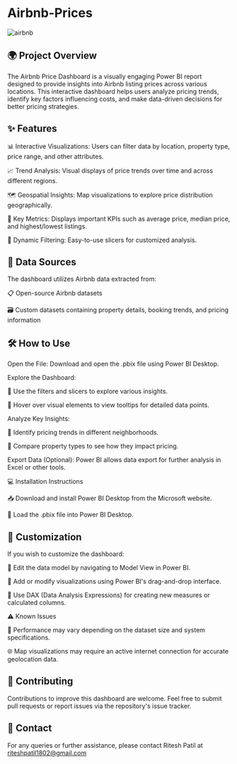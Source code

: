 #  Airbnb-Prices
![airbnb](https://github.com/user-attachments/assets/01398d66-ac84-4eef-868f-8dfc347694a8)
## 🌍 Project Overview


The Airbnb Price Dashboard is a visually engaging Power BI report designed to provide insights into Airbnb listing prices across various locations. This interactive dashboard helps users analyze pricing trends, identify key factors influencing costs, and make data-driven decisions for better pricing strategies.

## ✨ Features

📊 Interactive Visualizations: Users can filter data by location, property type, price range, and other attributes.

📈 Trend Analysis: Visual displays of price trends over time and across different regions.

🗺️ Geospatial Insights: Map visualizations to explore price distribution geographically.

📌 Key Metrics: Displays important KPIs such as average price, median price, and highest/lowest listings.

🎯 Dynamic Filtering: Easy-to-use slicers for customized analysis.

## 📂 Data Sources

The dashboard utilizes Airbnb data extracted from:

📋 Open-source Airbnb datasets

🗃️ Custom datasets containing property details, booking trends, and pricing information

## 🛠️ How to Use

Open the File: Download and open the .pbix file using Power BI Desktop.

Explore the Dashboard:

🔎 Use the filters and slicers to explore various insights.

💬 Hover over visual elements to view tooltips for detailed data points.

Analyze Key Insights:

📍 Identify pricing trends in different neighborhoods.

🏡 Compare property types to see how they impact pricing.

Export Data (Optional): Power BI allows data export for further analysis in Excel or other tools.

💻 Installation Instructions

📥 Download and install Power BI Desktop from the Microsoft website.

📂 Load the .pbix file into Power BI Desktop.

## 🎨 Customization

If you wish to customize the dashboard:

🧩 Edit the data model by navigating to Model View in Power BI.

🎯 Add or modify visualizations using Power BI's drag-and-drop interface.

🧮 Use DAX (Data Analysis Expressions) for creating new measures or calculated columns.

⚠️ Known Issues

🐢 Performance may vary depending on the dataset size and system specifications.

🌐 Map visualizations may require an active internet connection for accurate geolocation data.

## 🤝 Contributing

Contributions to improve this dashboard are welcome. Feel free to submit pull requests or report issues via the repository's issue tracker.


## 📧 Contact

For any queries or further assistance, please contact Ritesh Patil at riteshpatil1802@gmail.com
